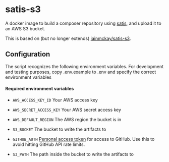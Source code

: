 # satis-s3

A docker image to build a composer repository using [satis](https://github.com/composer/satis), 
and upload it to an AWS S3 bucket.

This is based on (but no longer extends) [iainmckay/satis-s3](https://github.com/iainmckay/satis-s3).

## Configuration 

The script recognizes the following environment variables. 
For development and testing purposes, copy .env.example to .env and specify the correct environment variables

#### Required environment variables

- `AWS_ACCESS_KEY_ID` Your AWS access key
 
- `AWS_SECRET_ACCESS_KEY` Your AWS secret access key
 
- `AWS_DEFAULT_REGION` The AWS region the bucket is in

- `S3_BUCKET` The bucket to write the artifacts to

- `GITHUB_AUTH` [Personal access token](https://help.github.com/articles/creating-an-access-token-for-command-line-use/) for access to GitHub. Use this to avoid hitting GitHub API rate limits.

- `S3_PATH` The path inside the bucket to write the artifacts to 
